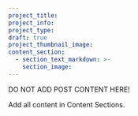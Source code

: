 ```yaml
---
project_title:
project_info:
project_type:
draft: true
project_thumbnail_image:
content_section:
  - section_text_markdown: >-
    section_image:
---
```

DO NOT ADD POST CONTENT HERE!

Add all content in Content Sections.
